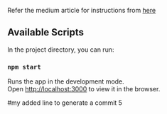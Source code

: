 Refer the medium article for instructions from [here](https://medium.com/swlh/setup-a-ci-cd-pipeline-to-automate-react-app-deployment-on-aws-ec2-82bd0c194f77)



## Available Scripts

In the project directory, you can run:

### `npm start`

Runs the app in the development mode.<br />
Open [http://localhost:3000](http://localhost:3000) to view it in the browser.

#my added line to generate a commit 5
